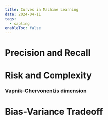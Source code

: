 ```yaml
---
title: Curves in Machine Learning
date: 2024-04-11
tags:
  - sapling
enableToc: false
---
```


# Precision and Recall 

# Risk and Complexity

### Vapnik–Chervonenkis dimension

# Bias-Variance Tradeoff



